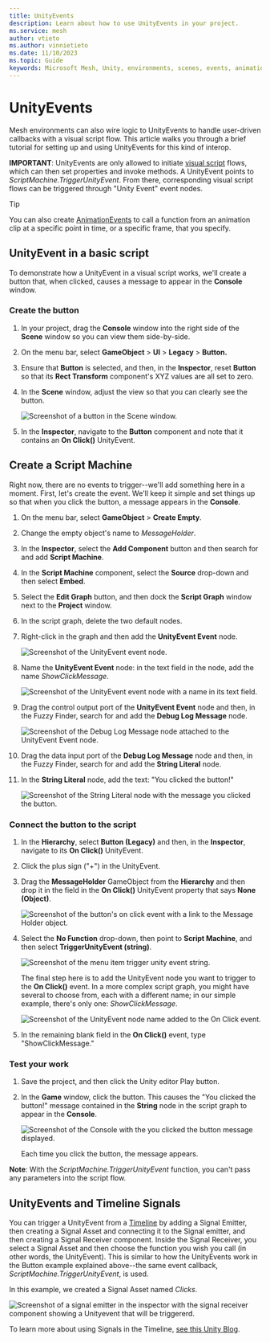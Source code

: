 ```yaml
---
title: UnityEvents
description: Learn about how to use UnityEvents in your project.
ms.service: mesh
author: vtieto
ms.author: vinnietieto
ms.date: 11/10/2023
ms.topic: Guide
keywords: Microsoft Mesh, Unity, environments, scenes, events, animations, timelines, unityevents, animationevents, scripting, script graph, science building
---
```


# UnityEvents

Mesh environments can also wire logic to UnityEvents to handle user-driven callbacks with a visual script flow. This article walks you through a brief tutorial for setting up and using UnityEvents for this kind of interop.

**IMPORTANT**: UnityEvents are only allowed to initiate [visual script](visual-scripting/visual-scripting-overview.md) flows, which can then set properties and invoke methods. A UnityEvent points to *ScriptMachine.TriggerUnityEvent*. From there, corresponding visual script flows can be triggered through "Unity Event" event nodes.

> [!TIP]
> You can also create [AnimationEvents](./animationevents.md) to call a function from an animation clip at a specific point in time, or a specific frame, that you specify.

## UnityEvent in a basic script

To demonstrate how a UnityEvent in a visual script works, we'll create a button that, when clicked, causes a message to appear in the **Console** window.

### Create the button

1. In your project, drag the **Console** window into the right side of the **Scene** window so you can view them side-by-side.
1. On the menu bar, select **GameObject** > **UI** > **Legacy** > **Button.**
1. Ensure that **Button** is selected, and then, in the **Inspector**, reset **Button** so that its **Rect Transform** component's XYZ values are all set to zero.
1. In the **Scene** window, adjust the view so that you can clearly see the button.

    ![Screenshot of a button in the Scene window.](../../media/enhance-your-environment/unityevents/001-button.png)

1. In the **Inspector**, navigate to the **Button** component and note that it contains an **On Click()** UnityEvent. 

## Create a Script Machine

Right now, there are no events to trigger--we'll add something here in a moment. First, let's create the event. We'll keep it simple and set things up so that when you click the button, a message appears in the **Console**.

1. On the menu bar, select **GameObject** > **Create Empty**.
1. Change the empty object's name to *MessageHolder*.
1. In the **Inspector**, select the **Add Component** button and then search for and add **Script Machine**.
1. In the **Script Machine** component, select the **Source** drop-down and then select **Embed**.
1. Select the **Edit Graph** button, and then dock the **Script Graph** window next to the **Project** window.
1. In the script graph, delete the two default nodes.
1. Right-click in the graph and then add the **UnityEvent Event** node.

    ![Screenshot of the UnityEvent event node.](../../media/enhance-your-environment/unityevents/002-unityevent-event.png)

1. Name the **UnityEvent Event** node: in the text field in the node, add the name *ShowClickMessage*.

    ![Screenshot of the UnityEvent event node with a name in its text field.](../../media/enhance-your-environment/unityevents/005-unityevent-event-node-with-name.png)

1. Drag the control output port of the **UnityEvent Event** node and then, in the Fuzzy Finder, search for and add the **Debug Log Message** node.

    ![Screenshot of the Debug Log Message node attached to the UnityEvent Event node.](../../media/enhance-your-environment/unityevents/003-debug-log-node.png)

1. Drag the data input port of the **Debug Log Message** node and then, in the Fuzzy Finder, search for and add the **String Literal** node.
1. In the **String Literal** node, add the text: "You clicked the button!"

    ![Screenshot of the String Literal node with the message you clicked the button.](../../media/enhance-your-environment/unityevents/006-string-node-with-message.png)

### Connect the button to the script

1. In the **Hierarchy**, select **Button (Legacy)** and then, in the **Inspector**, navigate to its **On Click()** UnityEvent.
1. Click the plus sign ("+") in the UnityEvent.
1. Drag the **MessageHolder** GameObject from the **Hierarchy** and then drop it in the field in the **On Click()** UnityEvent property that says **None (Object)**.

    ![Screenshot of the button's on click event with a link to the Message Holder object.](../../media/enhance-your-environment/unityevents/007-messageholder-in-onclick-event.png)

1. Select the **No Function** drop-down, then point to **Script Machine**, and then select **TriggerUnityEvent (string)**.

    ![Screenshot of the menu item trigger unity event string.](../../media/enhance-your-environment/unityevents/008-trigger-unity-event-string.png)

    The final step here is to add the UnityEvent node you want to trigger to the **On Click()** event. In a more complex script graph, you might have several to choose from, each with a different name; in our simple example, there's only one: *ShowClickMessage*.

    ![Screenshot of the UnityEvent node name added to the On Click event.](../../media/enhance-your-environment/unityevents/009-add-node-name-to-onclick.png)

1. In the remaining blank field in the **On Click()** event, type "ShowClickMessage."

### Test your work

1. Save the project, and then click the Unity editor Play button.
1. In the **Game** window, click the button. This causes the "You clicked the button!" message contained in the **String** node in the script graph to appear in the **Console**.

    ![Screenshot of the Console with the you clicked the button message displayed.](../../media/enhance-your-environment/unityevents/010-message-appears-in-console.png)

    Each time you click the button, the message appears.

**Note**: With the *ScriptMachine.TriggerUnityEvent* function, you can't pass any parameters into the script flow.

## UnityEvents and Timeline Signals

You can trigger a UnityEvent from a [Timeline](animationevents.md) by adding a Signal Emitter, then creating a Signal Asset and connecting it to the Signal emitter, and then creating a Signal Receiver component. Inside the Signal Receiver, you select a Signal Asset and then choose the function you wish you call (in other words, the UnityEvent). This is similar to how the UnityEvents work in the Button example explained above--the same event callback, *ScriptMachine.TriggerUnityEvent*, is used.

In this example, we created a Signal Asset named *Clicks*.

![Screenshot of a signal emitter in the inspector with the signal receiver component showing a Unityevent that will be triggererd.](../../media/enhance-your-environment/unityevents/011-signal-emitter.png)

To learn more about using Signals in the Timeline, [see this Unity Blog](https://blog.unity.com/engine-platform/how-to-use-timeline-signals).
